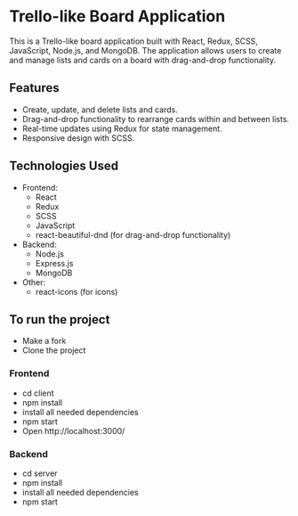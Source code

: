 # Trello-like Board Application

This is a Trello-like board application built with React, Redux, SCSS, JavaScript, Node.js, and MongoDB. The application allows users to create and manage lists and cards on a board with drag-and-drop functionality.

## Features

- Create, update, and delete lists and cards.
- Drag-and-drop functionality to rearrange cards within and between lists.
- Real-time updates using Redux for state management.
- Responsive design with SCSS.

## Technologies Used

- Frontend:
  - React
  - Redux
  - SCSS
  - JavaScript
  - react-beautiful-dnd (for drag-and-drop functionality)
- Backend:
  - Node.js
  - Express.js
  - MongoDB
- Other:
  - react-icons (for icons)

## To run the project

- Make a fork
- Clone the project

### Frontend
- cd client
- npm install
- install all needed dependencies
- npm start
- Open http://localhost:3000/

### Backend
- cd server
- npm install
- install all needed dependencies
- npm start
